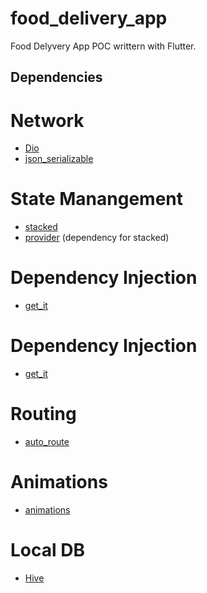 # food_delivery_app

Food Delyvery App POC writtern with Flutter.

## Dependencies

# Network
- [Dio](https://pub.dev/packages/dio)
- [json_serializable](https://pub.dev/packages/json_serializable)

# State Manangement
- [stacked](https://pub.dev/packages/stacked)
- [provider](https://pub.dev/packages/provider) (dependency for stacked)

# Dependency Injection
- [get_it](https://pub.dev/packages/get_it)

# Dependency Injection
- [get_it](https://pub.dev/packages/get_it)

# Routing
- [auto_route](https://pub.dev/packages/auto_route)

# Animations
- [animations](https://pub.dev/packages/animations)

# Local DB
- [Hive](https://pub.dev/packages/hive)
